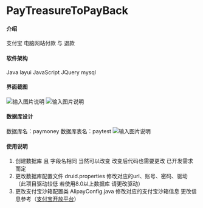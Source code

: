 # PayTreasureToPayBack

#### 介绍
支付宝 电脑网站付款 与 退款

#### 软件架构
Java layui JavaScript JQuery mysql

#### 界面截图
![输入图片说明](https://images.gitee.com/uploads/images/2021/1005/102122_43149234_7956133.png "屏幕截图.png")
![输入图片说明](https://images.gitee.com/uploads/images/2021/1005/102142_46902b1a_7956133.png "屏幕截图.png")

#### 数据库设计
数据库名：paymoney
数据库表名：paytest
![输入图片说明](https://images.gitee.com/uploads/images/2021/1005/102421_c2b93cf5_7956133.png "屏幕截图.png")

#### 使用说明
1. 创建数据库 且 字段名相同 当然可以改变 改变后代码也需要更改 已开发需求而定
2. 更改数据库配置文件 druid.properties 修改对应的url、账号、密码、驱动（此项目驱动较低 若使用8.0以上数据库 请更改驱动）
3. 更改支付宝沙箱配置类 AlipayConfig.java 修改对应的支付宝沙箱信息  更改信息参考（[支付宝开放平台](https://open.alipay.com/)）
